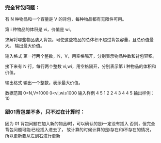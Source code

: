 ### 完全背包问题：
有 N 种物品和一个容量是 V 的背包，每种物品都有无限件可用。

第 i 种物品的体积是 vi，价值是 wi。

求解将哪些物品装入背包，可使这些物品的总体积不超过背包容量，且总价值最大。
输出最大价值。

输入格式
第一行两个整数，N，V，用空格隔开，分别表示物品种数和背包容积。

接下来有 N 行，每行两个整数 vi,wi，用空格隔开，分别表示第 i 种物品的体积和价值。

输出格式
输出一个整数，表示最大价值。

数据范围
0<N,V≤1000
0<vi,wi≤1000
输入样例
4 5
1 2
2 4
3 4
4 5
输出样例：
10

### 跟01背包差不多，只不过在计算时：
因为 01 背包问题在加入新的物品i时，可以确认的是i一定没有插入
否则，但完全背包问题可能i已经插入进去了，
故计算的时候计算的是i存在和i不存在的情况，所以更新要从左到右进行更新